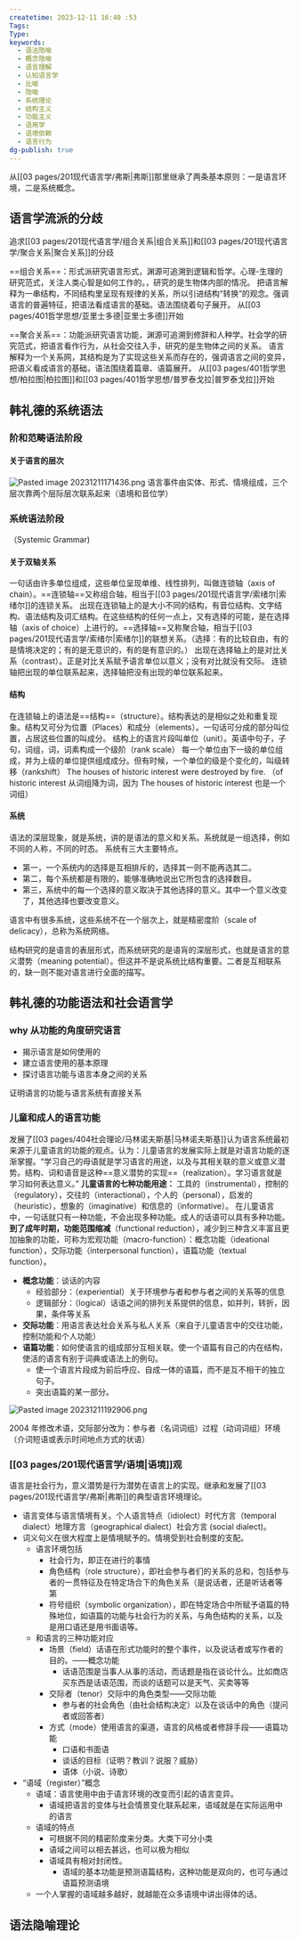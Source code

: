 ```yaml
---
createtime: 2023-12-11 16:40 :53
Tags:
Type:
keywords:
  - 语法隐喻
  - 概念隐喻
  - 语言理解
  - 认知语言学
  - 比喻
  - 隐喻
  - 系统理论
  - 结构主义
  - 功能主义
  - 语用学
  - 语境依赖
  - 语言行为
dg-publish: true
---
```


从[[03 pages/201现代语言学/弗斯\|弗斯]]那里继承了两条基本原则：一是语言环境，二是系统概念。
## 语言学流派的分歧
追求[[03 pages/201现代语言学/组合关系\|组合关系]]和[[03 pages/201现代语言学/聚合关系\|聚合关系]]的分歧

==组合关系==：形式派研究语言形式，渊源可追溯到逻辑和哲学。心理-生理的研究范式，关注人类心智是如何工作的。，研究的是生物体内部的情况。
把语言解释为一串结构，不同结构里呈现有规律的关系，所以引进结构“转换”的观念。强调语言的普遍特征，把语法看成语言的基础。语法围绕着句子展开。
从[[03 pages/401哲学思想/亚里士多德\|亚里士多德]]开始 

==聚合关系==：功能派研究语言功能，渊源可追溯到修辞和人种学。社会学的研究范式，把语言看作行为，从社会交往入手，研究的是生物体之间的关系。
语言解释为一个关系网，其结构是为了实现这些关系而存在的，强调语言之间的变异，把语义看成语言的基础，语法围绕着篇章、语篇展开。
从[[03 pages/401哲学思想/柏拉图\|柏拉图]]和[[03 pages/401哲学思想/普罗泰戈拉\|普罗泰戈拉]]开始
## 韩礼德的系统语法
### 阶和范畴语法阶段
#### 关于语言的层次
![Pasted image 20231211171436.png](/img/user/09%20settings/Z%20attachment/Pasted%20image%2020231211171436.png)
语言事件由实体、形式、情境组成，三个层次靠两个层际层次联系起来（语境和音位学）

### 系统语法阶段
（Systemic Grammar)
#### 关于双轴关系
一句话由许多单位组成，这些单位呈现单维、线性排列，叫做连锁轴（axis of chain）。==连锁轴==又称组合轴，相当于[[03 pages/201现代语言学/索绪尔\|索绪尔]]的连锁关系。
出现在连锁轴上的是大小不同的结构，有音位结构、文字结构、语法结构及词汇结构。在这些结构的任何一点上，又有选择的可能，是在选择轴（axis of choice）上进行的。==选择轴==又称聚合轴，相当于[[03 pages/201现代语言学/索绪尔\|索绪尔]]的联想关系。（选择：有的比较自由，有的是情境决定的；有的是无意识的，有的是有意识的。）
出现在选择轴上的是对比关系（contrast）。正是对比关系赋予语言单位以意义；没有对比就没有交际。
连锁轴把出现的单位联系起来，选择轴把没有出现的单位联系起来。

####  结构
在连锁轴上的语法是==结构==（structure）。结构表达的是相似之处和重复现象。结构又可分为位置（Places）和成分（elements）。一句话可分成的部分叫位置，占居这些位置的叫成分。
结构上的语言片段叫单位（unit）。英语中句子，子句，词组，词，词素构成一个级阶（rank scale）
每一个单位由下一级的单位组成，并为上级的单位提供组成成分。但有时候，一个单位的级是个变化的，叫级转移（rankshift）
The houses of historic interest were destroyed by fire. （of historic interest 从词组降为词，因为 The houses of historic interest 也是一个词组）

#### 系统
语法的深层现象，就是系统，讲的是语法的意义和关系。系统就是一组选择，例如不同的人称，不同的时态。
系统有三大主要特点。
- 第一，一个系统内的选择是互相排斥的，选择其一则不能再选其二。
- 第二，每个系统都是有限的，能够准确地说出它所包含的选择数目。
- 第三，系统中的每一个选择的意义取决于其他选择的意义。其中一个意义改变了，其他选择也要改变意义。

语言中有很多系统，这些系统不在一个层次上，就是精密度阶（scale of delicacy），总称为系统网络。

结构研究的是语言的表层形式，而系统研究的是语肓的深层形式，也就是语言的意义潜势（meaning potential）。但这并不是说系统比结构重要。二者是互相联系的，缺一则不能对语言进行全面的描写。

## 韩礼德的功能语法和社会语言学
### why 从功能的角度研究语言
- 揭示语言是如何使用的
- 建立语言使用的基本原理
- 探讨语言功能与语言本身之间的关系

证明语言的功能与语言系统有直接关系
### 儿童和成人的语言功能
发展了[[03 pages/404社会理论/马林诺夫斯基\|马林诺夫斯基]]认为语言系统最初来源于儿童语言的功能的观点。认为：儿童语言的发展实际上就是对语言功能的逐渐掌握。“学习自己的母语就是学习语言的用途，以及与其相关联的意义或意义潜势。结构、词和语音是这种==意义潜势的实现==（realization）。学习语言就是学习如何表达意义。”
**儿童语言的七种功能用途：**
工具的（instrumental），控制的（regulatory），交往的（interactional），个人的（personal），启发的（heuristic），想象的（imaginative）和信息的（informative）。
在儿童语言中，一句话就只有一种功能，不会出现多种功能。成人的话语可以具有多种功能。**到了成年时期，功能范围缩减**（functional reduction），减少到三种含义丰富且更加抽象的功能，可称为宏观功能（macro-function）：概念功能（ideational function），交际功能（interpersonal function），语篇功能（textual function）。
- **概念功能**：谈话的内容
	- 经验部分：（experiential）关于环境参与者和参与者之间的关系等的信息
	- 逻辑部分：（logical）话语之间的排列关系提供的信息，如并列，转折，因果，条件等关系
- **交际功能**：用语言表达社会关系与私人关系（来自于儿童语言中的交往功能，控制功能和个人功能）
- **语篇功能**：如何使语言的组成部分互相关联。使一个语篇有自己的内在结构，使活的语言有别于词典或语法上的例句。
	- 使一个语言片段成为前后呼应、自成一体的语篇，而不是互不相干的独立句子。
	- 突出语篇的某一部分。

![Pasted image 20231211192906.png](/img/user/09%20settings/Z%20attachment/Pasted%20image%2020231211192906.png)

2004 年修改术语，交际部分改为：参与者（名词词组）过程（动词词组）环境（介词短语或表示时间地点方式的状语）

###  [[03 pages/201现代语言学/语境\|语境]]观
语言是社会行为，意义潜势是行为潜势在语言上的实现。继承和发展了[[03 pages/201现代语言学/弗斯\|弗斯]]的典型语言环境理论。
- 语言变体与语言情境有关。个人语言特点（idiolect）时代方言（temporal dialect）地理方言（geographical dialect）社会方言 (social dialect)。
- 词义句义在很大程度上是情境賦予的。情境受到社会制度的支配。
	- 语言环境包括
		- 社会行为，即正在进行的事情
		- 角色结构（role structure），即社会参与者们的关系的总和，包括参与者的一贯特征及在特定场合下的角色关系（是说话者，还是听话者等第
		- 符号组织（symbolic organization），即在特定场合中所赋予语篇的特殊地位，如语篇的功能与社会行为的关系，与角色结构的关系，以及是用口语还是用书面语等。
	- 和语言的三种功能对应
		- 场景（field）话语在形式功能时的整个事件，以及说话者或写作者的目的。——概念功能
			- 话语范围是当事人从事的活动，而话题是指在谈论什么。比如商店买东西是话语范围，而谈的话题可以是天气、买卖等等
		- 交际者（tenor）交际中的角色类型——交际功能
			- 参与者的社会角色（由社会结构决定）以及在谈话中的角色（提问者或回答者）
		- 方式（mode）使用语言的渠道，语言的风格或者修辞手段——语篇功能
			- 口语和书面语
			- 谈话的目标（证明？教训？说服？威胁）
			- 语体（小说、诗歌）
- “语域（register）”概念
	- 语域：语言使用中由于语言环境的改变而引起的语言变异。
		- 语域把语言的变体与社会情景变化联系起来，语域就是在实际运用中的语言
	- 语域的特点
		- 可根据不同的精密阶度来分类。大类下可分小类
		- 语域之间可以相去甚远，也可以极为相似
		- 语域具有相对封闭性。
			- 语域的基本功能是预测语篇结构，这种功能是双向的，也可与通过语篇预测语境
	- 一个人掌握的语域越多越好，就越能在众多语境中讲出得体的话。

## 语法隐喻理论
